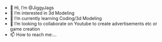 - 👋 Hi, I’m @JiggyJags
- 👀 I’m interested in 3d Modeling
- 🌱 I’m currently learning Coding/3d Modeling
- 💞️ I’m looking to collaborate on Youtube to create advertisements etc or game creation
- 📫 How to reach me:...

<!---
JiggyJags/JiggyJags is a ✨ special ✨ repository because its `README.md` (this file) appears on your GitHub profile.
You can click the Preview link to take a look at your changes.
--->
